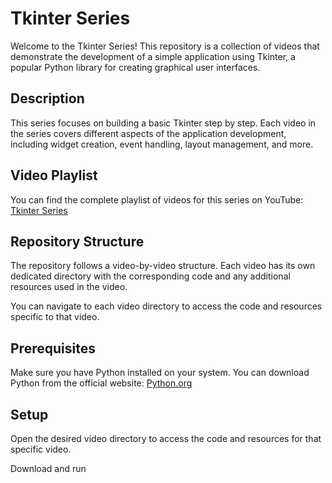 # Tkinter Series

Welcome to the Tkinter Series! This repository is a collection of videos that demonstrate the development of a simple application using Tkinter, a popular Python library for creating graphical user interfaces.

## Description

This series focuses on building a basic Tkinter step by step. Each video in the series covers different aspects of the application development, including widget creation, event handling, layout management, and more.

## Video Playlist

You can find the complete playlist of videos for this series on YouTube: [Tkinter Series](https://www.youtube.com/playlist?list=your-playlist-id)

## Repository Structure

The repository follows a video-by-video structure. Each video has its own dedicated directory with the corresponding code and any additional resources used in the video.

You can navigate to each video directory to access the code and resources specific to that video.

## Prerequisites

Make sure you have Python installed on your system. You can download Python from the official website: [Python.org](https://www.python.org/)

## Setup

Open the desired video directory to access the code and resources for that specific video.

Download and run



